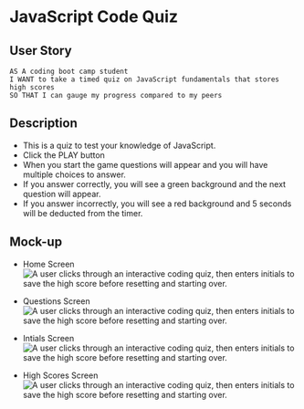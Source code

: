 # JavaScript Code Quiz

## User Story

```
AS A coding boot camp student
I WANT to take a timed quiz on JavaScript fundamentals that stores high scores
SO THAT I can gauge my progress compared to my peers
```

## Description
- This is a quiz to test your knowledge of JavaScript.
- Click the PLAY button
- When you start the game questions will appear and you will have multiple choices to answer. 
- If you answer correctly, you will see a green background and the next question will appear. 
- If you answer incorrectly, you will see a red background and 5 seconds will be deducted from the timer. 

## Mock-up
- Home Screen
![A user clicks through an interactive coding quiz, then enters initials to save the high score before resetting and starting over.](./images)

- Questions Screen
![A user clicks through an interactive coding quiz, then enters initials to save the high score before resetting and starting over.](./Assets/04-web-apis-homework-demo.gif)

- Intials Screen
![A user clicks through an interactive coding quiz, then enters initials to save the high score before resetting and starting over.](./Assets/04-web-apis-homework-demo.gif)

- High Scores Screen
![A user clicks through an interactive coding quiz, then enters initials to save the high score before resetting and starting over.](./Assets/04-web-apis-homework-demo.gif)